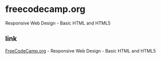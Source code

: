 # freecodecamp.org
Responsive Web Design - Basic HTML and HTML5

## link
[FreeCodeCamp.org](https://www.freecodecamp.org/learn/responsive-web-design/#basic-html-and-html5) - Responsive Web Design - Basic HTML and HTML5
